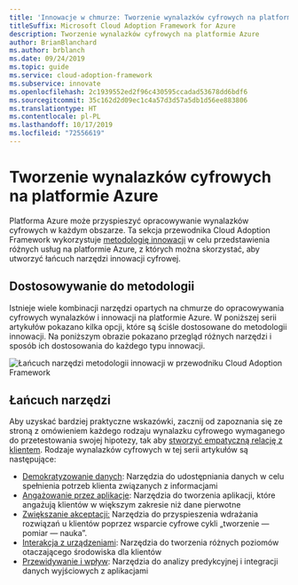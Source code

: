 ```yaml
---
title: 'Innowacje w chmurze: Tworzenie wynalazków cyfrowych na platformie Azure'
titleSuffix: Microsoft Cloud Adoption Framework for Azure
description: Tworzenie wynalazków cyfrowych na platformie Azure
author: BrianBlanchard
ms.author: brblanch
ms.date: 09/24/2019
ms.topic: guide
ms.service: cloud-adoption-framework
ms.subservice: innovate
ms.openlocfilehash: 2c1939552ed2f96c430595ccadad53678dd6bdf6
ms.sourcegitcommit: 35c162d2d09ec1c4a57d3d57a5db1d56ee883806
ms.translationtype: HT
ms.contentlocale: pl-PL
ms.lasthandoff: 10/17/2019
ms.locfileid: "72556619"
---
```

# <a name="developing-digital-inventions-in-azure"></a>Tworzenie wynalazków cyfrowych na platformie Azure

Platforma Azure może przyspieszyć opracowywanie wynalazków cyfrowych w każdym obszarze. Ta sekcja przewodnika Cloud Adoption Framework wykorzystuje [metodologię innowacji](../considerations/index.md) w celu przedstawienia różnych usług na platformie Azure, z których można skorzystać, aby utworzyć łańcuch narzędzi innowacji cyfrowej.

## <a name="alignment-to-the-methodology"></a>Dostosowywanie do metodologii

Istnieje wiele kombinacji narzędzi opartych na chmurze do opracowywania cyfrowych wynalazków i innowacji na platformie Azure. W poniższej serii artykułów pokazano kilka opcji, które są ściśle dostosowane do metodologii innowacji. Na poniższym obrazie pokazano przegląd różnych narzędzi i sposób ich dostosowania do każdego typu innowacji.

![Łańcuch narzędzi metodologii innowacji w przewodniku Cloud Adoption Framework](../../_images/innovate/innovate-toolchain.png)

## <a name="toolchain"></a>Łańcuch narzędzi

Aby uzyskać bardziej praktyczne wskazówki, zacznij od zapoznania się ze stroną z omówieniem każdego rodzaju wynalazku cyfrowego wymaganego do przetestowania swojej hipotezy, tak aby [stworzyć empatyczną relację z klientem](../considerations/build.md). Rodzaje wynalazków cyfrowych w tej serii artykułów są następujące:

- [Demokratyzowanie danych](./data.md): Narzędzia do udostępniania danych w celu spełnienia potrzeb klienta związanych z informacjami
- [Angażowanie przez aplikacje](./apps.md): Narzędzia do tworzenia aplikacji, które angażują klientów w większym zakresie niż dane pierwotne
- [Zwiększanie akceptacji:](./ci-cd.md) Narzędzia do przyspieszenia wdrażania rozwiązań u klientów poprzez wsparcie cyfrowe cykli „tworzenie — pomiar — nauka”.
- [Interakcja z urządzeniami](./devices.md): Narzędzia do tworzenia różnych poziomów otaczającego środowiska dla klientów
- [Przewidywanie i wpływ](./predict.md): Narzędzia do analizy predykcyjnej i integracji danych wyjściowych z aplikacjami
